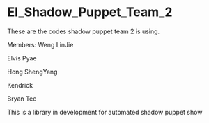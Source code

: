 # EI_Shadow_Puppet_Team_2
These are the codes shadow puppet team 2 is using. 

Members: 
Weng LinJie

Elvis Pyae

Hong ShengYang

Kendrick

Bryan Tee


This is a library in development for automated shadow puppet show
